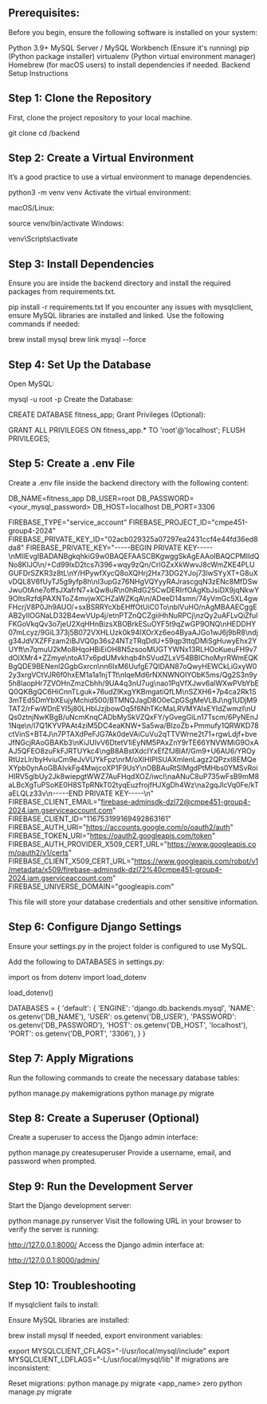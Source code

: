 ## Prerequisites:
Before you begin, ensure the following software is installed on your system:

Python 3.9+
MySQL Server / MySQL Workbench (Ensure it's running)
pip (Python package installer)
virtualenv (Python virtual environment manager)
Homebrew (for macOS users) to install dependencies if needed.
Backend Setup Instructions

## Step 1: Clone the Repository
First, clone the project repository to your local machine.

git clone <your-repository-url>
cd <your-project-folder>/backend

## Step 2: Create a Virtual Environment
It’s a good practice to use a virtual environment to manage dependencies.


python3 -m venv venv
Activate the virtual environment:

macOS/Linux:

source venv/bin/activate
Windows:


venv\Scripts\activate

## Step 3: Install Dependencies
Ensure you are inside the backend directory and install the required packages from requirements.txt.


pip install -r requirements.txt
If you encounter any issues with mysqlclient, ensure MySQL libraries are installed and linked. Use the following commands if needed:


brew install mysql
brew link mysql --force

## Step 4: Set Up the Database
Open MySQL:


mysql -u root -p
Create the Database:


CREATE DATABASE fitness_app;
Grant Privileges (Optional):


GRANT ALL PRIVILEGES ON fitness_app.* TO 'root'@'localhost';
FLUSH PRIVILEGES;

## Step 5: Create a .env File
Create a .env file inside the backend directory with the following content:


DB_NAME=fitness_app
DB_USER=root
DB_PASSWORD=<your_mysql_password>
DB_HOST=localhost
DB_PORT=3306

FIREBASE_TYPE="service_account"
FIREBASE_PROJECT_ID="cmpe451-group4-2024"
FIREBASE_PRIVATE_KEY_ID="02acb029325a07297ea2431ccf4e44fd36ed8da8"
FIREBASE_PRIVATE_KEY="-----BEGIN PRIVATE KEY-----\nMIIEvgIBADANBgkqhkiG9w0BAQEFAASCBKgwggSkAgEAAoIBAQCPMIIdQNo8KlJO\n/+Cd99lxD2tcs7i396+wqy9zQn/CrlGZxXkWwvJ8cWmZKE4PLUGUFDrSZKR3z8tL\nY/HPywfXycQ8oXQHrj2Hx73DG2YJoj73lwSYyXT+G8uXvDQL8V6fUyTJ5g9yfp8h\nI3upGz76NHgVQYyyRAJrascgqN3zENc8MfDSwJwuOtAne7offsJXafrN7+kQw8uR\n0hRdG25CwDERIrfOAgKbJsiDX9jqNkwY9OItsRzfdjPAXNToZ4mvjwXCHZaWZKqA\n/ADeeD14smn/74yVmGc5XL4gwFHcrjV8P0Jh9AUO/+sxBSRRYcXbEHffOtUiC0To\nblVuHO/nAgMBAAECggEAB2yIIOGNaLD32B4ewVUp4j/etnPTZnQCZgiiHhNuRPCj\nzQy2uAFLvQiZfulFKGoVkqQv3o7jeU2XqHHnBizsXBOBrkESuOYF5t9qZwGP9ONQ\nHEDDHY07mLcyz/9GiL373j5B072VXHLUzk0k94IXOrXz6eo4ByaAJGo1wJ6j9bR8\ndjg34JdVXZFFzam2iBJVQ0p36s24NTzTRqDdU+59qp3ttqDMiSgHuwyEhx2YUYft\n7qmuU2kMo8HqoHBiEiOH8N5zsooMUGTYWNx13RLHOoKueuFH9v7dOlXMr4+ZZmye\ntoA17x6pdUMvkhqb4hSVudZLxV54BBlChoMyrRWmEQKBgQDE9BENenl2GgbGxrcn\nn6IxM6UufgE7QIDAN87oQwyHEWCkLiGxyW02y3xrgVCtVJR6f0hxEM1a1a1njTTt\nIqeMd6rNXNWNOIYObK5ms/Qg2S3n9y5h8laopHr7ZVOHnZmzCbhh/9UA4q3nU7ug\nao1PqVfXJwv6alWXwPVbYbEQ0QKBgQC6HiCnnTLguk+76udZlKxgYKBmgatiQfLM\nSZXH6+7p4ca2Rk1S3mTEd5DmYbXEujyMchid500/BTMNQJagD8O0eCpGSgMeVLBJ\ng1UDjM9TAT2/rFwWDnEYI5j80LHblJzjbowOq5f6NhTKcMaLRVMYAlxEYIdZwmzI\nUQs0ztnjNwKBgB/uNcmKnqCADbMySkVZQxFY/yGvegGiLn17Tscm/6PyNEnJ1Nqe\n/l7Q1KYVPAAt4ziM5DC4eaKNW+Sa5wa/BIzoZb+Pmmufy1QRWKD78ctVinS+BT4J\n7PTAXdPeFJG7Ak0deVAiCuVu2qTTVWrne2t71+rgwLdjf+bveJfNGcjRAoGBAKb3\nKiJUIvV6DtetV1iEyNM5PAxZnY9rTE66YNVWMiG9OxAAJ5QFEO8zuFkFJRTUYkc4\ngB8ABstXdcIYxEfZfJ8lAf/Gm9+U6AU6/YROyRtUzLlr/byHviuCm9eJvVUYkFpz\nrM/oXlHIPISUAXmlenLagz2QPzxl8EMQeXYpb0ynAoGBAIvkFg4MwjcoXP1F9UsY\nOBBAuRtSIMgdPtMHbs0YMSvRoiHIRV5glbUy2Jk8wiepgtWWZ7AuFHqdXOZ/iwcI\naANuC8uP735wFsB9mM8aLBcXgTuPSoKE0H8STpRNkT02tyqEuzfrojfHJXgDh4Wz\na2gqJlcVq0Fe/kTaELQLz33v\n-----END PRIVATE KEY-----\n"
FIREBASE_CLIENT_EMAIL="firebase-adminsdk-dzl72@cmpe451-group4-2024.iam.gserviceaccount.com"
FIREBASE_CLIENT_ID="116753199169492863161"
FIREBASE_AUTH_URI="https://accounts.google.com/o/oauth2/auth"
FIREBASE_TOKEN_URI="https://oauth2.googleapis.com/token"
FIREBASE_AUTH_PROVIDER_X509_CERT_URL="https://www.googleapis.com/oauth2/v1/certs"
FIREBASE_CLIENT_X509_CERT_URL="https://www.googleapis.com/robot/v1/metadata/x509/firebase-adminsdk-dzl72%40cmpe451-group4-2024.iam.gserviceaccount.com"
FIREBASE_UNIVERSE_DOMAIN="googleapis.com"


This file will store your database credentials and other sensitive information.

## Step 6: Configure Django Settings
Ensure your settings.py in the project folder is configured to use MySQL.

Add the following to DATABASES in settings.py:


import os
from dotenv import load_dotenv

load_dotenv()

DATABASES = {
    'default': {
        'ENGINE': 'django.db.backends.mysql',
        'NAME': os.getenv('DB_NAME'),
        'USER': os.getenv('DB_USER'),
        'PASSWORD': os.getenv('DB_PASSWORD'),
        'HOST': os.getenv('DB_HOST', 'localhost'),
        'PORT': os.getenv('DB_PORT', '3306'),
    }
}

## Step 7: Apply Migrations
Run the following commands to create the necessary database tables:

python manage.py makemigrations
python manage.py migrate

## Step 8: Create a Superuser (Optional)
Create a superuser to access the Django admin interface:

python manage.py createsuperuser
Provide a username, email, and password when prompted.

## Step 9: Run the Development Server
Start the Django development server:


python manage.py runserver
Visit the following URL in your browser to verify the server is running:


http://127.0.0.1:8000/
Access the Django admin interface at:


http://127.0.0.1:8000/admin/

## Step 10: Troubleshooting
If mysqlclient fails to install:

Ensure MySQL libraries are installed:

brew install mysql
If needed, export environment variables:

export MYSQLCLIENT_CFLAGS="-I/usr/local/mysql/include"
export MYSQLCLIENT_LDFLAGS="-L/usr/local/mysql/lib"
If migrations are inconsistent:

Reset migrations:
python manage.py migrate <app_name> zero
python manage.py migrate